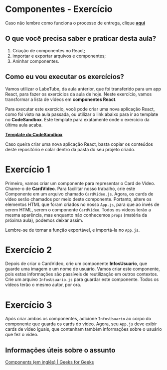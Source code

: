 # Componentes - Exercício

Caso não lembre como funciona o processo de entrega, clique [**aqui**](https://github.com/labenuexercicios/instrucoes-entrega)

## O que você precisa saber e praticar desta aula?
1. Criação de componentes no React;
2. importar e exportar arquivos e componentes;
3. Aninhar componentes.


## Como eu vou executar os exercícios?

Vamos utilizar o LabeTube, da aula anterior, que foi transferido para um app React, para fazer os exercícios da aula de hoje. Neste exercício, vamos transformar a lista de vídeos em **componentes React**.

Para executar este exercício, você pode criar uma nova aplicação React, como foi visto na aula passada, ou utilizar o link abaixo para ir ao template no **CodeSandbox**. Este template para exatamente onde o exercício da última aula acaba.

[**Template do CodeSandbox**](https://codesandbox.io/s/template-exercicio-componentes-bghm4s)

Caso queira criar uma nova aplicação React, basta copiar os conteúdos deste repositório e colar dentro da pasta do seu projeto criado.

# Exercício 1

Primeiro, vamos criar um componente para representar o Card de Vídeo. Chame-o de **CardVideo**. Para facilitar nosso trabalho, crie este Componente em um arquivo chamado `CardVideo.js`.
Agora, os cards de vídeo serão chamados por meio deste componente. Portanto, altere os elementos HTML que foram criados no nosso `App.js`, para que ao invés de serem HTML, serem o componente `CardVideo`. Todos os vídeos terão a mesma aparência, mas enquanto não conhecemos `props` (matéria da próxima aula), podemos deixar assim.

Lembre-se de tornar a função exportável, e importá-la no `App.js`.

# Exercício 2
Depois de criar o CardVideo, crie um componente **InfosUsuario**, que guarde uma imagem e um nome de usuário. Vamos criar este componente, pois estas informações são passíveis de reutilização em outros contextos. Crie um arquivo `InfosUsuario.js` para guardar este componente. Todos os vídeos terão o mesmo autor, por ora.

# Exercício 3
 Após criar ambos os componentes, adicione `InfosUsuario` ao corpo do componente que guarda os cards do video. Agora, seu `App.js` deve exibir cards de vídeo iguais, que contenham também informações sobre o usuário que fez o vídeo.


## Informações úteis sobre o assunto
[Components (em inglês) | Geeks for Geeks](https://www.geeksforgeeks.org/reactjs-components/)

